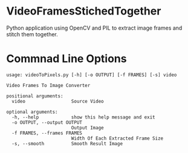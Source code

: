 # VideoFramesStichedTogether
Python application using OpenCV and PIL to extract image frames and stitch them together.

# Commnad Line Options
```
usage: videoToPixels.py [-h] [-o OUTPUT] [-f FRAMES] [-s] video

Video Frames To Image Converter

positional arguments:
  video                 Source Video

optional arguments:
  -h, --help            show this help message and exit
  -o OUTPUT, --output OUTPUT
                        Output Image
  -f FRAMES, --frames FRAMES
                        Width Of Each Extracted Frame Size
  -s, --smooth          Smooth Result Image
```
